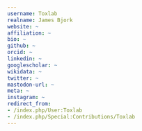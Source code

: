 ```yaml
---
username: Toxlab
realname: James Bjork
website: ~
affiliation: ~
bio: ~
github: ~
orcid: ~
linkedin: ~
googlescholar: ~
wikidata: ~
twitter: ~
mastodon-url: ~
meta: ~
instagram: ~
redirect_from:
- /index.php/User:Toxlab
- /index.php/Special:Contributions/Toxlab
---
```

